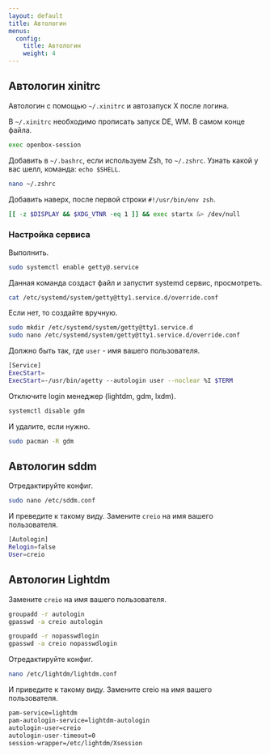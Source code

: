 ```yaml
---
layout: default
title: Автологин
menus:
  config:
    title: Автологин
    weight: 4
---
```


## Автологин xinitrc

Автологин с помощью `~/.xinitrc` и автозапуск Х после логина.

В `~/.xinitrc` необходимо прописать запуск DE, WM. В самом конце файла.

```bash
exec openbox-session
```

Добавить в `~/.bashrc`, если используем Zsh, то `~/.zshrc`. Узнать какой у вас шелл, команда: `echo $SHELL`.

```bash
nano ~/.zshrc
```

Добавить наверх, после первой строки `#!/usr/bin/env zsh`.

```bash
[[ -z $DISPLAY && $XDG_VTNR -eq 1 ]] && exec startx &> /dev/null
```

### Настройка сервиса

Выполнить.

```bash
sudo systemctl enable getty@.service
```

Данная команда создаст файл и запустит systemd сервис, просмотреть.

```bash
cat /etc/systemd/system/getty@tty1.service.d/override.conf
```

Если нет, то создайте вручную.

```bash
sudo mkdir /etc/systemd/system/getty@tty1.service.d
sudo nano /etc/systemd/system/getty@tty1.service.d/override.conf
```

Должно быть так, где `user` - имя вашего пользователя.

```bash
[Service]
ExecStart=
ExecStart=-/usr/bin/agetty --autologin user --noclear %I $TERM
```

Отключите login менеджер (lightdm, gdm, lxdm).

```bash
systemctl disable gdm
```

И удалите, если нужно.

```bash
sudo pacman -R gdm
```

## Автологин sddm

Отредактируйте конфиг.

```bash
sudo nano /etc/sddm.conf
```

И преведите к такому виду. Замените `creio` на имя вашего пользователя.

```bash
[Autologin]
Relogin=false
User=creio
```

## Автологин Lightdm

Замените `creio` на имя вашего пользователя.

```bash
groupadd -r autologin
gpasswd -a creio autologin

groupadd -r nopasswdlogin
gpasswd -a creio nopasswdlogin
```

Отредактируйте конфиг.

```bash
nano /etc/lightdm/lightdm.conf
```

И приведите к такому виду. Замените creio на имя вашего пользователя.

```bash
pam-service=lightdm
pam-autologin-service=lightdm-autologin
autologin-user=creio
autologin-user-timeout=0
session-wrapper=/etc/lightdm/Xsession
```

